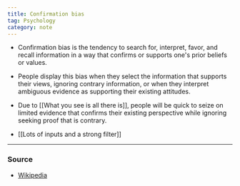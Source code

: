 ```yaml
---
title: Confirmation bias
tag: Psychology 
category: note
---
```


- Confirmation bias is the tendency to search for, interpret, favor, and recall information in a way that confirms or supports one's prior beliefs or values.
- People display this bias when they select the information that supports their views, ignoring contrary information, or when they interpret ambiguous evidence as supporting their existing attitudes. 
- Due to [[What you see is all there is]], people will be quick to seize on limited evidence that confirms their existing perspective while ignoring seeking proof that is contrary.

- [[Lots of inputs and a strong filter]]

--- 
### Source
-  [Wikipedia](https://en.wikipedia.org/wiki/Confirmation_bias)